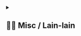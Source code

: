 <details> 
  <summary>
  <h2> ⛓️‍💥 Misc / Lain-lain</h2> 
  </summary>

<p>
<div align="center">

[![Stargazers repo roster for @NightRunners02/](https://reporoster.com/stars/NightRunners02/tugas3.modul4)](https://github.com/NightRunners02/tugas3.modul4/stargazers)

---

[![Forkers repo roster for @NightRunners02/](https://reporoster.com/forks/NightRunners02/tugas3.modul4)](https://github.com/NightRunners02/tugas3.modul4/network/members)

---

[![Star History Chart](https://api.star-history.com/svg?repos=NightRunners02/tugas3.modul4&type=Date)](https://star-history.com/#NightRunners02/tugas3.modul4&Date)

</p>
</div>
</details>

